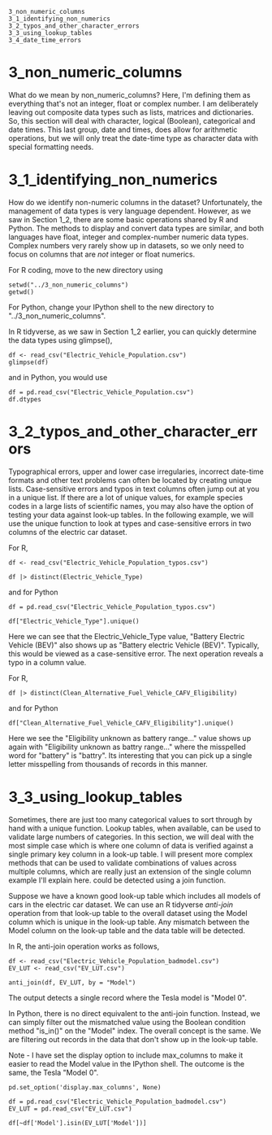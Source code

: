 

    3_non_numeric_columns
	3_1_identifying_non_numerics
    3_2_typos_and_other_character_errors
    3_3_using_lookup_tables
    3_4_date_time_errors



# 3_non_numeric_columns

What do we mean by non_numeric_columns? Here, I'm defining them as everything that's not an integer, float or complex number. I am deliberately leaving out composite data types such as lists, matrices and dictionaries. So, this section will deal with character, logical (Boolean), categorical and date times. This last group, date and times, does allow for arithmetic operations, but we will only treat the date-time type as character data with special formatting needs.

# 3_1_identifying_non_numerics

How do we identify non-numeric columns in the dataset? Unfortunately, the management of data types is very language dependent. However, as we saw in Section 1_2, there are some basic operations shared by R and Python. The methods to display and convert data types are similar, and both languages have float, integer and complex-number numeric data types. Complex numbers very rarely show up in datasets, so we only need to focus on columns that are *not* integer or float numerics. 

For R coding, move to the new directory using 

	setwd("../3_non_numeric_columns")
	getwd()

For Python, change your IPython shell to the new directory to "../3_non_numeric_columns".

In R tidyverse, as we saw in Section 1_2 earlier, you can quickly determine the data types using glimpse(),

	df <- read_csv("Electric_Vehicle_Population.csv")  
	glimpse(df)
	
and in Python, you would use

	df = pd.read_csv("Electric_Vehicle_Population.csv")
	df.dtypes
	
# 3_2_typos_and_other_character_errors

Typographical errors, upper and lower case irregularies, incorrect date-time formats and other text problems can often be located by creating unique lists. Case-sensitive errors and typos in text columns often jump out at you in a unique list. If there are a lot of unique values, for example species codes in a large lists of scientific names, you may also have the option of testing your data against look-up tables. In the following example, we will use the unique function to look at types and case-sensitive errors in two columns of the electric car dataset.

For R, 

	df <- read_csv("Electric_Vehicle_Population_typos.csv")  

	df |> distinct(Electric_Vehicle_Type)
	
and for Python
	
	df = pd.read_csv("Electric_Vehicle_Population_typos.csv")
	
	df["Electric_Vehicle_Type"].unique()


Here we can see that the Electric_Vehicle_Type value, "Battery Electric Vehicle (BEV)" also shows up as "Battery electric Vehicle (BEV)". Typically, this would be viewed as a case-sensitive error. The next operation reveals a typo in a column value.

For R,  

	df |> distinct(Clean_Alternative_Fuel_Vehicle_CAFV_Eligibility)
	
and for Python
	
	df["Clean_Alternative_Fuel_Vehicle_CAFV_Eligibility"].unique()
	
Here we see the "Eligibility unknown as battery range..." value shows up again with "Eligibility unknown as battry range..." where the misspelled word for "battery" is "battry". Its interesting that you can pick up a single letter misspelling from thousands of records in this manner.

# 3_3_using_lookup_tables

Sometimes, there are just too many categorical values to sort through by hand with a unique function. Lookup tables, when available, can be used to validate large numbers of categories. In this section, we will deal with the most simple case which is where one column of data is verified against a single primary key column in a look-up table. I will present more complex methods that can be used to validate combinations of values across multiple columns, which are really just an extension of the single column example I'll explain here. could be detected using a join function.

Suppose we have a known good look-up table which includes all models of cars in the electric car dataset. We can use an R tidyverse *anti-join* operation from that look-up table to the overall dataset using the Model column which is unique in the look-up table. Any mismatch between the Model column on the look-up table and the data table will be detected. 

In R, the anti-join operation works as follows,

    df <- read_csv("Electric_Vehicle_Population_badmodel.csv") 
	EV_LUT <- read_csv("EV_LUT.csv") 
 
	anti_join(df, EV_LUT, by = "Model")

The output detects a single record where the Tesla model is "Model 0".

In Python, there is no direct equivalent to the anti-join function. Instead, we can simply filter out the mismatched value using the Boolean condition method "is_in()" on the "Model" index. The overall concept is the same. We are filtering out records in the data that don't show up in the look-up table. 

Note - I have set the display option to include max_columns to make it easier to read the Model value in the IPython shell. The outcome is the same, the Tesla "Model 0".

	pd.set_option('display.max_columns', None)

	df = pd.read_csv("Electric_Vehicle_Population_badmodel.csv") 
	EV_LUT = pd.read_csv("EV_LUT.csv")
	
	df[~df['Model'].isin(EV_LUT['Model'])]




